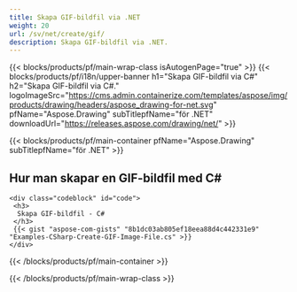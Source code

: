 ```yaml
---
title: Skapa GIF-bildfil via .NET
weight: 20
url: /sv/net/create/gif/
description: Skapa GIF-bildfil via .NET.
---
```


{{< blocks/products/pf/main-wrap-class isAutogenPage="true" >}}
{{< blocks/products/pf/i18n/upper-banner h1="Skapa GIF-bildfil via C#" h2="Skapa GIF-bildfil via C#." logoImageSrc="https://cms.admin.containerize.com/templates/aspose/img/products/drawing/headers/aspose_drawing-for-net.svg" pfName="Aspose.Drawing" subTitlepfName="för .NET" downloadUrl="https://releases.aspose.com/drawing/net/" >}}

{{< blocks/products/pf/main-container pfName="Aspose.Drawing" subTitlepfName="för .NET" >}}

<h2>Hur man skapar en GIF-bildfil med C#</h2>

    <div class="codeblock" id="code">
     <h3>
      Skapa GIF-bildfil - C#
     </h3>
     {{< gist "aspose-com-gists" "8b1dc03ab805ef18eea88d4c442331e9" "Examples-CSharp-Create-GIF-Image-File.cs" >}}
    </div>

{{< /blocks/products/pf/main-container >}}


{{< /blocks/products/pf/main-wrap-class >}}
